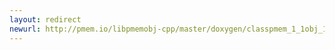 ```yaml
---
layout: redirect
newurl: http://pmem.io/libpmemobj-cpp/master/doxygen/classpmem_1_1obj_1_1transaction-members.html
---
```


